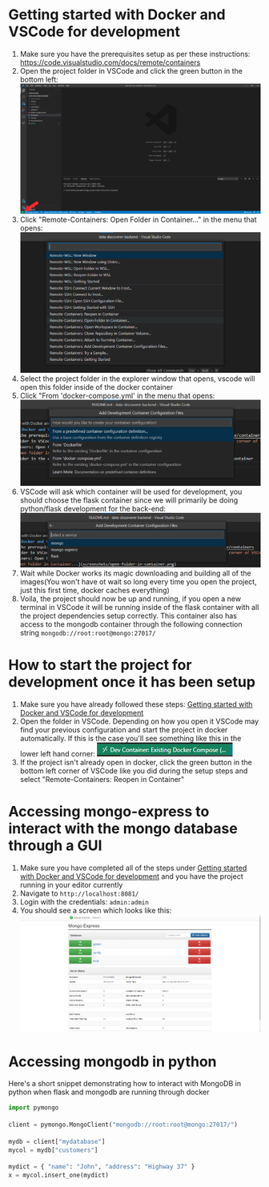 # Getting started with Docker and VSCode for development
1. Make sure you have the prerequisites setup as per these instructions: https://code.visualstudio.com/docs/remote/containers
2. Open the project folder in VSCode and click the green button in the bottom left: ![Green button in bottom left corner of VSCode screenshot](screenshots/open-folder-in-vscode-arrow.png)
3. Click "Remote-Containers: Open Folder in Container..." in the menu that opens:
![Remote-Containers: Open Folder in Container... screenshot](screenshots/open-folder-in-container.png)
4. Select the project folder in the explorer window that opens, vscode will open this folder inside of the docker container
5. Click "From 'docker-compose.yml' in the menu that opens:
![From 'docker-compose.yml' menu screenshot](screenshots/open-from-docker-compose.png)
6. VSCode will ask which container will be used for development, you should choose the flask container since we will primarily be doing python/flask development for the back-end:
![Choose development container screenshot](screenshots/open-flask-container.png)
7. Wait while Docker works its magic downloading and building all of the images(You won't have ot wait so long every time you open the project, just this first time, docker caches everything)
8. Voila, the project should now be up and running, if you open a new terminal in VSCode it will be running inside of the flask container with all the project dependencies setup correctly. This container also has access to the mongodb container through the following connection string `mongodb://root:root@mongo:27017/`

# How to start the project for development once it has been setup
1. Make sure you have already followed these steps: [Getting started with Docker and VSCode for development](#getting-started-with-docker-and-vscode-for-development)
2. Open the folder in VSCode. Depending on how you open it VSCode may find your previous configuration and start the project in docker automatically. If this is the case you'll see something like this in the lower left hand corner: ![Already open in docker screenshot](screenshots/already-open-in-docker.png)
3. If the project isn't already open in docker, click the green button in the bottom left corner of VSCode like you did during the setup steps and select "Remote-Containers: Reopen in Container"

# Accessing mongo-express to interact with the mongo database through a GUI
1. Make sure you have completed all of the steps under [Getting started with Docker and VSCode for development](#getting-started-with-docker-and-vscode-for-development) and you have the project running in your editor currently
2. Navigate to `http://localhost:8081/`
3. Login with the credentials: `admin:admin`
4. You should see a screen which looks like this:
![mongo-express screenshot](screenshots/mongo-express.png)

# Accessing mongodb in python
Here's a short snippet demonstrating how to interact with MongoDB in python when flask and mongodb are running through docker

```python  
import pymongo

client = pymongo.MongoClient("mongodb://root:root@mongo:27017/")

mydb = client["mydatabase"]
mycol = mydb["customers"]

mydict = { "name": "John", "address": "Highway 37" }
x = mycol.insert_one(mydict)
```
